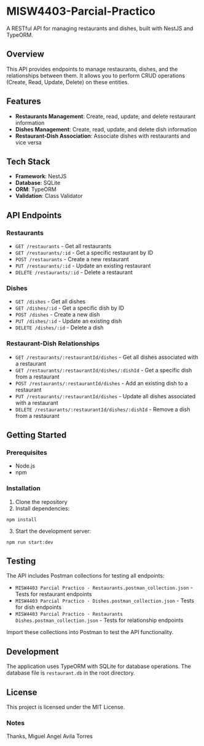 # MISW4403-Parcial-Practico

A RESTful API for managing restaurants and dishes, built with NestJS and TypeORM.

## Overview

This API provides endpoints to manage restaurants, dishes, and the relationships between them. It allows you to perform CRUD operations (Create, Read, Update, Delete) on these entities.

## Features

- **Restaurants Management**: Create, read, update, and delete restaurant information
- **Dishes Management**: Create, read, update, and delete dish information 
- **Restaurant-Dish Association**: Associate dishes with restaurants and vice versa

## Tech Stack

- **Framework**: NestJS
- **Database**: SQLite
- **ORM**: TypeORM
- **Validation**: Class Validator

## API Endpoints

### Restaurants

- `GET /restaurants` - Get all restaurants
- `GET /restaurants/:id` - Get a specific restaurant by ID
- `POST /restaurants` - Create a new restaurant
- `PUT /restaurants/:id` - Update an existing restaurant
- `DELETE /restaurants/:id` - Delete a restaurant

### Dishes

- `GET /dishes` - Get all dishes
- `GET /dishes/:id` - Get a specific dish by ID
- `POST /dishes` - Create a new dish
- `PUT /dishes/:id` - Update an existing dish
- `DELETE /dishes/:id` - Delete a dish

### Restaurant-Dish Relationships

- `GET /restaurants/:restaurantId/dishes` - Get all dishes associated with a restaurant
- `GET /restaurants/:restaurantId/dishes/:dishId` - Get a specific dish from a restaurant
- `POST /restaurants/:restaurantId/dishes` - Add an existing dish to a restaurant
- `PUT /restaurants/:restaurantId/dishes` - Update all dishes associated with a restaurant
- `DELETE /restaurants/:restaurantId/dishes/:dishId` - Remove a dish from a restaurant

## Getting Started

### Prerequisites

- Node.js
- npm

### Installation

1. Clone the repository
2. Install dependencies:
```shell script
npm install
```

3. Start the development server:
```shell script
npm run start:dev
```


## Testing

The API includes Postman collections for testing all endpoints:

- `MISW4403 Parcial Practico - Restaurants.postman_collection.json` - Tests for restaurant endpoints
- `MISW4403 Parcial Practico - Dishes.postman_collection.json` - Tests for dish endpoints
- `MISW4403 Parcial Practico - Restaurants Dishes.postman_collection.json` - Tests for relationship endpoints

Import these collections into Postman to test the API functionality.

## Development

The application uses TypeORM with SQLite for database operations. The database file is `restaurant.db` in the root directory.

## License

This project is licensed under the MIT License.


### Notes

Thanks,
Miguel Angel Avila Torres
